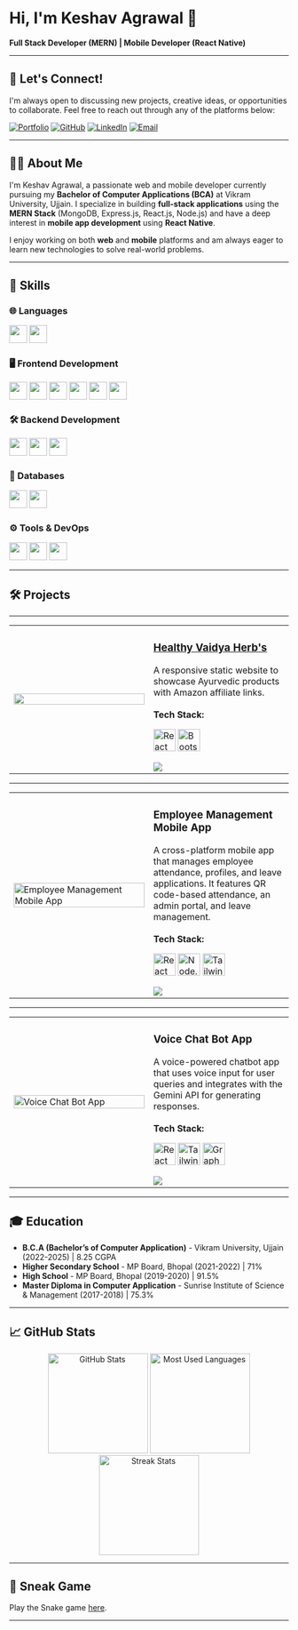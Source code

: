 # Hi, I'm Keshav Agrawal 👋

**Full Stack Developer (MERN) | Mobile Developer (React Native)**

---

## 🤝 Let's Connect!

I'm always open to discussing new projects, creative ideas, or opportunities to collaborate. Feel free to reach out through any of the platforms below:

[![Portfolio](https://img.shields.io/badge/Portfolio-%23000000.svg?style=for-the-badge&logo=firefox&logoColor=white)](https://keshavagrawal.netlify.app/)
[![GitHub](https://img.shields.io/badge/GitHub-%23000000.svg?style=for-the-badge&logo=github&logoColor=white)](https://github.com/keshavagrawal04)
[![LinkedIn](https://img.shields.io/badge/LinkedIn-%23000000.svg?style=for-the-badge&logo=linkedin&logoColor=white)](https://www.linkedin.com/in/keshavagrawal04/)
[![Email](https://img.shields.io/badge/Email-%23000000.svg?style=for-the-badge&logo=gmail&logoColor=white)](mailto:keshavagrawal1123@gmail.com)

---

## 👨‍💻 About Me

I'm Keshav Agrawal, a passionate web and mobile developer currently pursuing my **Bachelor of Computer Applications (BCA)** at Vikram University, Ujjain. I specialize in building **full-stack applications** using the **MERN Stack** (MongoDB, Express.js, React.js, Node.js) and have a deep interest in **mobile app development** using **React Native**.

I enjoy working on both **web** and **mobile** platforms and am always eager to learn new technologies to solve real-world problems.

---

## 🔧 Skills

### 🌐 Languages
<p>
  <img src="https://img.shields.io/badge/JavaScript-%23323330.svg?style=for-the-badge&logo=javascript&logoColor=%23F7DF1E" height="32" />
  <img src="https://img.shields.io/badge/TypeScript-%23007ACC.svg?style=for-the-badge&logo=typescript&logoColor=white" height="32" />
</p>

### 🖥️ Frontend Development
<p>
  <img src="https://img.shields.io/badge/React-%2361DAFB.svg?style=for-the-badge&logo=react&logoColor=black" height="32" />
  <img src="https://img.shields.io/badge/HTML5-%23E34F26.svg?style=for-the-badge&logo=html5&logoColor=white" height="32" />
  <img src="https://img.shields.io/badge/CSS3-%231572B6.svg?style=for-the-badge&logo=css3&logoColor=white" height="32" />
  <img src="https://img.shields.io/badge/Sass-%23CC6699.svg?style=for-the-badge&logo=sass&logoColor=white" height="32" />
  <img src="https://img.shields.io/badge/Bootstrap-%23563D7C.svg?style=for-the-badge&logo=bootstrap&logoColor=white" height="32" />
  <img src="https://img.shields.io/badge/TailwindCSS-%2338B2AC.svg?style=for-the-badge&logo=tailwind-css&logoColor=white" height="32" />
</p>

### 🛠️ Backend Development
<p>
  <img src="https://img.shields.io/badge/Node.js-%23339933.svg?style=for-the-badge&logo=nodedotjs&logoColor=white" height="32" />
  <img src="https://img.shields.io/badge/Express.js-%23000000.svg?style=for-the-badge&logo=express&logoColor=white" height="32" />
  <img src="https://img.shields.io/badge/NestJS-%23E0234E.svg?style=for-the-badge&logo=nestjs&logoColor=white" height="32" />
</p>

### 💾 Databases
<p>
  <img src="https://img.shields.io/badge/MongoDB-%2347A248.svg?style=for-the-badge&logo=mongodb&logoColor=white" height="32" />
  <img src="https://img.shields.io/badge/PostgreSQL-%23336791.svg?style=for-the-badge&logo=postgresql&logoColor=white" height="32" />
</p>

### ⚙️ Tools & DevOps
<p>
  <img src="https://img.shields.io/badge/Git-%23F05033.svg?style=for-the-badge&logo=git&logoColor=white" height="32" />
  <img src="https://img.shields.io/badge/GitHub-%23181717.svg?style=for-the-badge&logo=github&logoColor=white" height="32" />
  <img src="https://img.shields.io/badge/VSCode-%23007ACC.svg?style=for-the-badge&logo=visualstudiocode&logoColor=white" height="32" />
</p>

---

## 🛠 Projects

---

<table>
  <tr>
    <td width="50%">
      <img src="https://res.cloudinary.com/di5uhy426/image/upload/v1727578687/projects/adbvawxph5smei9c5u7l.png" width="100%" />
    </td>
    <td width="50%">
      <h3>
        <a href="https://www.healthyvaidyaherbs.com/" target="_blank">
          Healthy Vaidya Herb's
        </a>
      </h3>
      A responsive static website to showcase Ayurvedic products with Amazon affiliate links.
      <br/><br/>
      <strong>Tech Stack:</strong>
      <p>
        <img src="https://img.icons8.com/color/48/000000/react-native.png" alt="React" height="40" />
        <img src="https://img.icons8.com/color/48/000000/bootstrap.png" alt="Bootstrap" height="40" />
      </p>
      <a href="https://www.healthyvaidyaherbs.com/" target="_blank">
        <img src="https://img.shields.io/badge/Live%20Site-Visit%20Now-%23007ACC?style=for-the-badge&logo=googlechrome&logoColor=white" />
      </a>
    </td>
  </tr>
</table>

---

<table>
  <tr>
    <td width="50%">
      <img src="https://res.cloudinary.com/di5uhy426/image/upload/v1727579496/projects/lug8ibai4jtoczxghm6t.png" alt="Employee Management Mobile App" width="100%" />
    </td>
    <td width="50%">
      <h3>Employee Management Mobile App</h3>
      A cross-platform mobile app that manages employee attendance, profiles, and leave applications. It features QR code-based attendance, an admin portal, and leave management.
      <br/><br/>
      <strong>Tech Stack:</strong>
      <p>
        <img src="https://img.icons8.com/color/48/000000/react-native.png" alt="React Native" height="40" />
        <img src="https://img.icons8.com/color/48/000000/nodejs.png" alt="Node.js" height="40" />
        <img src="https://img.icons8.com/color/48/000000/tailwindcss.png" alt="Tailwind CSS" height="40" />
      </p>
      <img src="https://img.shields.io/badge/App-Download%20on%20Android-%23A4C639?style=for-the-badge&logo=android&logoColor=white" />
    </td>
  </tr>
</table>

---

<table>
  <tr>
    <td width="50%">
      <img src="https://via.placeholder.com/600x300?text=Voice+Chat+Bot+App" alt="Voice Chat Bot App" width="100%" />
    </td>
    <td width="50%">
      <h3>Voice Chat Bot App</h3>
      A voice-powered chatbot app that uses voice input for user queries and integrates with the Gemini API for generating responses.
      <br/><br/>
      <strong>Tech Stack:</strong>
      <p>
        <img src="https://img.icons8.com/color/48/000000/react-native.png" alt="React Native" height="40" />
        <img src="https://img.icons8.com/color/48/000000/tailwindcss.png" alt="Tailwind CSS" height="40" />
        <img src="https://img.icons8.com/color/48/000000/graphql.png" alt="GraphQL API" height="40" />
      </p>
      <img src="https://img.shields.io/badge/App-Download%20on%20Android-%23A4C639?style=for-the-badge&logo=android&logoColor=white" />
    </td>
  </tr>
</table>

---


## 🎓 Education

- **B.C.A (Bachelor’s of Computer Application)** - Vikram University, Ujjain (2022-2025) | 8.25 CGPA
- **Higher Secondary School** - MP Board, Bhopal (2021-2022) | 71%
- **High School** - MP Board, Bhopal (2019-2020) | 91.5%
- **Master Diploma in Computer Application** - Sunrise Institute of Science & Management (2017-2018) | 75.3%

---

## 📈 GitHub Stats

<div align="center">
  <img src="https://github-readme-stats.vercel.app/api?username=keshavagrawal04&hide_title=false&hide_rank=true&show_icons=true&include_all_commits=true&count_private=true&disable_animations=false&theme=ocean_dark&locale=en&hide_border=false" height="180" alt="GitHub Stats" />
  <img src="https://github-readme-stats.vercel.app/api/top-langs?username=keshavagrawal04&locale=en&hide_title=false&layout=compact&card_width=320&langs_count=5&theme=ocean_dark&hide_border=false" height="180" alt="Most Used Languages" />
  <img src="https://streak-stats.demolab.com?user=keshavagrawal04&locale=en&mode=daily&theme=ocean_dark&hide_border=false&border_radius=5" height="180" alt="Streak Stats" />
</div>

---

## 🐍 Sneak Game

Play the Snake game [here](https://your-codepen-link.com).

---

